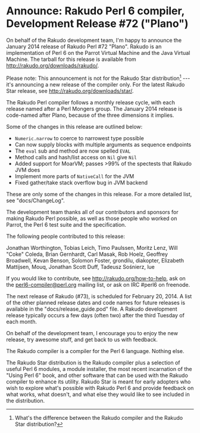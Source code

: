 # Announce: Rakudo Perl 6 compiler, Development Release #72 ("Plano")

On behalf of the Rakudo development team, I'm happy to announce the
January 2014 release of Rakudo Perl #72 "Plano". Rakudo is an
implementation of Perl 6 on the Parrot Virtual Machine and the Java Virtual
Machine. The tarball for this release is available from
<http://rakudo.org/downloads/rakudo/>.

Please note: This announcement is not for the Rakudo Star
distribution[^1] --- it's announcing a new release of the compiler
only.  For the latest Rakudo Star release, see
<http://rakudo.org/downloads/star/>.

The Rakudo Perl compiler follows a monthly release cycle, with each
release named after a Perl Mongers group. The January 2014 release is
code-named after Plano, because of the three dimensions it implies.

Some of the changes in this release are outlined below:

+ `Numeric.narrow` to coerce to narrowest type possible
+ Can now supply blocks with multiple arguments as sequence endpoints
+ The `eval` sub and method are now spelled `EVAL`
+ Method calls and hash/list access on `Nil` give `Nil`
+ Added support for MoarVM; passes >99% of the spectests that Rakudo JVM does
+ Implement more parts of `NativeCall` for the JVM
+ Fixed gather/take stack overflow bug in JVM backend

These are only some of the changes in this release. For a more
detailed list, see "docs/ChangeLog".

The development team thanks all of our contributors and sponsors for
making Rakudo Perl possible, as well as those people who worked on
Parrot, the Perl 6 test suite and the specification.

The following people contributed to this release:

Jonathan Worthington, Tobias Leich, Timo Paulssen, Moritz Lenz, Will "Coke"
Coleda, Brian Gernhardt, Carl Masak, Rob Hoelz, Geoffrey Broadwell, Kevan
Benson, Solomon Foster, grondilu, diakopter, Elizabeth Mattijsen, Mouq,
Jonathan Scott Duff, Tadeusz Sośnierz, lue

If you would like to contribute, see <http://rakudo.org/how-to-help>,
ask on the <perl6-compiler@perl.org> mailing list, or ask on IRC
\#perl6 on freenode.

The next release of Rakudo (#73), is scheduled for February 20, 2014.
A list of the other planned release dates and code names for future
releases is available in the "docs/release_guide.pod" file. A Rakudo
development release typically occurs a few days (often two) after the
third Tuesday of each month.

On behalf of the development team, I encourage you to enjoy the new release,
try awesome stuff, and get back to us with feedback.

[^1]: What's the difference between the Rakudo compiler and the Rakudo
Star distribution?

The Rakudo compiler is a compiler for the Perl 6 language.
Nothing else.

The Rakudo Star distribution is the Rakudo compiler plus a selection
of useful Perl 6 modules, a module installer, the most recent
incarnation of the "Using Perl 6" book, and other software that can
be used with the Rakudo compiler to enhance its utility.  Rakudo Star
is meant for early adopters who wish to explore what's possible with
Rakudo Perl 6 and provide feedback on what works, what doesn't, and
what else they would like to see included in the distribution.
